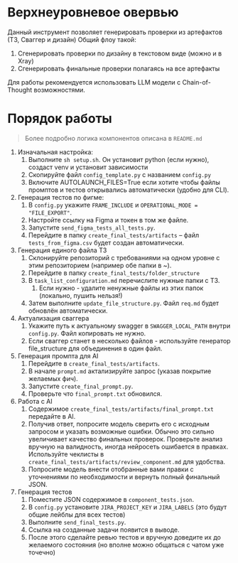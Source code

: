 # Верхнеуровневое овервью

Данный инструмент позволяет генерировать проверки из артефактов (ТЗ, Сваггер и дизайн)
Общий флоу такой:

1. Сгенерировать проверки по дизайну в текстовом виде (можно и в Xray)
2. Сгенерировать финальные проверки полагаясь на все артефакты

Для работы рекомендуется использовать LLM модели с Chain-of-Thought возможностями.

# Порядок работы

> Более подробно логика компонентов описана в `README.md`

1. Изначальная настройка:
    1. Выполните `sh setup.sh`. Он установит python (если нужно), создаст venv и установит зависимости
    2. Скопируйте файл `config_template.py` с названием `config.py`
    3. Включите AUTOLAUNCH_FILES=True если хотите чтобы файлы промптов и тестов открывались автоматически (удобно для
       CLI).
2. Генерация тестов по фигме:
    1. В `config.py` укажите `FRAME_INCLUDE` и `OPERATIONAL_MODE = "FILE_EXPORT"`.
    2. Настройте ссылку на Figma и токен в том же файле.
    3. Запустите `send_figma_tests_all_tests.py`.
    4. Перейдите в папку `create_final_tests/artifacts` – файл `tests_from_figma.csv` будет создан автоматически.
3. Генерация единого файла ТЗ
    1. Склонируйте репозиторий с требованиями на одном уровне с этим репозиторием (например обе папки в ~).
    2. Перейдите в папку `create_final_tests/folder_structure`
    3. В `task_list_configuration.md` перечислите нужные папки с ТЗ.
        1. Если нужно - удалите ненужные файлы из этих папок (локально, пушить нельзя!)
    4. Затем выполните `update_file_structure.py`. Файл `req.md` будет обновлён автоматически.
4. Актуализация сваггера
    1. Укажите путь к актуальному swagger в `SWAGGER_LOCAL_PATH` внутри `config.py`. Файл копировать не нужно.
    2. Если сваггер станет в несколько файлов - используйте генератор file_structure для объединения в один файл.
5. Генерация промпта для AI
    1. Перейдите в `create_final_tests/artifacts`.
    2. В начале `prompt.md` актализируйте запрос (указав покрытие желаемых фич).
    3. Запустите `create_final_prompt.py`.
    4. Проверьте что `final_prompt.txt` обновился.
6. Работа с AI
    1. Содержимое `create_final_tests/artifacts/final_prompt.txt` передайте в AI.
    2. Получив ответ, попросите модель сверить его с исходным запросом и указать возможные ошибки. Обычно это сильно
       увеличивает качество финальных проверок.
       Проверьте анализ вручную на валидность, иногда нейросеть ошибается в правках.
       Используйте чеклисты в `create_final_tests/artifacts/review_component.md` для удобства.
    3. Попросите модель внести отобранные вами правки с уточнениями по необходимости и вернуть полный финальный JSON.
7. Генерация тестов
    1. Поместите JSON содержимое в `component_tests.json`.
    2. В `config.py` установите `JIRA_PROJECT_KEY` и `JIRA_LABELS` (это будут общие лейблы для всех тестов)
    3. Выполните `send_final_tests.py`.
    4. Ссылка на созданные задачи появится в выводе.
    5. После этого сделайте ревью тестов и вручную доведите их до желаемого состояния (но вполне можно общаться с чатом
       уже точечно)
